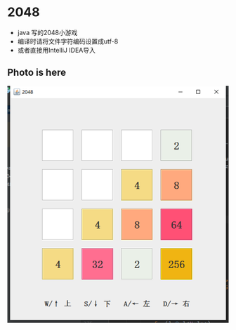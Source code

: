 # 2048
* java 写的2048小游戏
* 编译时请将文件字符编码设置成utf-8
* 或者直接用IntelliJ IDEA导入
## Photo is here
![](https://github.com/myobot/2048/blob/master/image/1.png)
